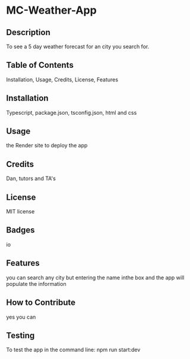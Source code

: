 # MC-Weather-App

 ## Description
To see a 5 day weather forecast for an city you search for.

 ## Table of Contents
Installation,
Usage,
Credits,
License,
Features

  ## Installation
Typescript, package.json, tsconfig.json, html and css

 ## Usage
 the Render site to deploy the app

 ## Credits
 Dan, tutors and TA's


  ## License
  MIT license

 ## Badges
 io

 ## Features
 you can search any city but entering the name inthe box and the app will populate the information

  ## How to Contribute
  yes you can

 ## Testing
To test the app in the command line: npm run start:dev 


            